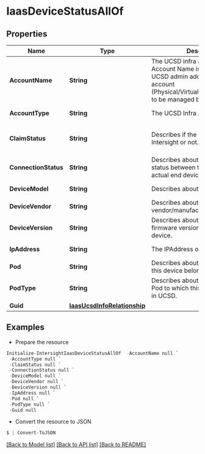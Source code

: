 # IaasDeviceStatusAllOf
## Properties

Name | Type | Description | Notes
------------ | ------------- | ------------- | -------------
**AccountName** | **String** | The UCSD infra account name. Account Name is created when UCSD admin adds any new infra account (Physical/Virtual/Compute/Network) to be managed by UCSD. | [optional] [readonly] 
**AccountType** | **String** | The UCSD Infra Account type. | [optional] [readonly] 
**ClaimStatus** | **String** | Describes if the device is claimed in Intersight or not. | [optional] [readonly] [default to "Unknown"]
**ConnectionStatus** | **String** | Describes about the connection status between the UCSD and the actual end device. | [optional] [readonly] 
**DeviceModel** | **String** | Describes about the device model. | [optional] [readonly] 
**DeviceVendor** | **String** | Describes about the device vendor/manufacturer of the device. | [optional] [readonly] 
**DeviceVersion** | **String** | Describes about the current firmware version running on the device. | [optional] [readonly] 
**IpAddress** | **String** | The IPAddress of the device. | [optional] [readonly] 
**Pod** | **String** | Describes about the pod to which this device belongs to in UCSD. | [optional] [readonly] 
**PodType** | **String** | Describes about the podType of Pod to which this device belongs to in UCSD. | [optional] [readonly] 
**Guid** | [**IaasUcsdInfoRelationship**](IaasUcsdInfoRelationship.md) |  | [optional] 

## Examples

- Prepare the resource
```powershell
Initialize-IntersightIaasDeviceStatusAllOf  -AccountName null `
 -AccountType null `
 -ClaimStatus null `
 -ConnectionStatus null `
 -DeviceModel null `
 -DeviceVendor null `
 -DeviceVersion null `
 -IpAddress null `
 -Pod null `
 -PodType null `
 -Guid null
```

- Convert the resource to JSON
```powershell
$ | Convert-ToJSON
```

[[Back to Model list]](../README.md#documentation-for-models) [[Back to API list]](../README.md#documentation-for-api-endpoints) [[Back to README]](../README.md)

